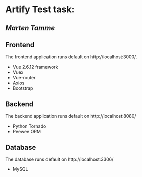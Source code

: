 # Artify Test task:
## _Marten Tamme_


## Frontend
The frontend application runs default on http://localhost:3000/.
- Vue 2.6.12 framework
- Vuex
- Vue-router
- Axios
- Bootstrap


## Backend
The backend application runs default on http://localhost:8080/ 
- Python Tornado
- Peewee ORM 

## Database
The database runs default on http://localhost:3306/
- MySQL
